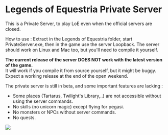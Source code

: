 Legends of Equestria Private Server
===================================

This is a Private Server, to play LoE even when the official servers are closed.

How to use :
Extract in the Legends of Equestria folder, start PrivateServer.exe, then in the game use the server Loopback.
The server should work on Linux and Mac too, but you'll need to compile it yourself.

<b>The current release of the server DOES NOT work with the latest version of the game.</b><br/>
It will work if you compile it from source yourself, but it might be buggy.
Expect a working release at the end of the open weekend.

The private server is still in beta, and some important features are lacking :

- Some places (Tartarus, Twilight's Library,..) are not accessible without using the server commands.
- No skills (no unicorn magic) except flying for pegasi.
- No monsters or NPCs without server commands.
- No quests.

<img src="https://f.cloud.github.com/assets/5155966/1389911/6503cd02-3be3-11e3-987f-98611a94a106.jpg"/>
